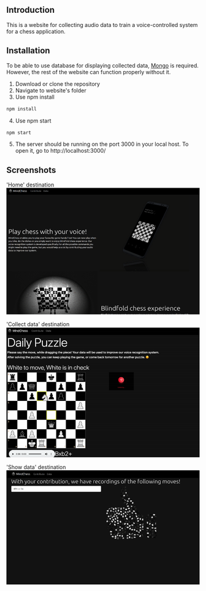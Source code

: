 ## Introduction
This is a website for collecting audio data to train a voice-controlled system for a chess application.

## Installation
To be able to use database for displaying collected data, [Mongo](https://www.mongodb.com) is required. However, the rest of the website can function properly without it.
  1. Download or clone the repository
  2. Navigate to website's folder
  3. Use npm install
  ```bash
  npm install
  ```
  4. Use npm start
  ```bash
  npm start
  ```
  5. The server should be running on the port 3000 in your local host. To open it, go to http://localhost:3000/
    
## Screenshots

'Home' destination
<img src="screenshot1.png" width="600" alt="Home">


'Collect data' destination
<img src="screenshot2.png" width="600" alt="Collect data">


'Show data' destination
<img src="screenshot3.png" width="600" alt="Show data">
